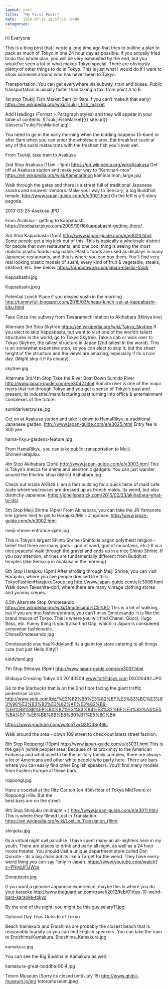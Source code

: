 ```yaml
---
layout: post
title:  "My First Post!"
date:   2016-07-15 10:57:55 -0400
categories: 
---
```



Hi Everyone


This is a blog post that I wrote a long time ago that tries to outline a plan to pack as much of Tokyo in one 24 hour day as possible. If you actually tried to do this whole plan, you will be very exhausted by the end, but you would’ve seen a lot of what makes Tokyo special.  There are obviously plenty of other things to do in Tokyo.  This is just what I would do if I were to show someone around who has never been to Tokyo.  

Transportation: You can get everywhere via subway, train and buses. Public transportation is usually faster than taking a taxi from point A to B. 

1st stop Tsukiji Fish Market 5am (or 9am if you can’t make it that early)
https://en.wikipedia.org/wiki/Tsukiji_fish_market

Add Headings (Format > Paragraph styles) and they will appear in your table of contents.
![TsukijiFishMarket]({{ site.url}}(/assets/TsukijiFishMarket.jpg)



You need to go in the early morning when the bidding happens (5-6am) or after 9am when you can enter the wholesale area.  Eat breakfast sushi at any of the sushi restaurants with the freshest fish you’ll ever eat.


From Tsukiji, take train to Asakusa


2nd Stop Asakusa (11am - 1pm)
https://en.wikipedia.org/wiki/Asakusa
Get off at Asakusa station and make your way to “Kaminari-mon” 
https://en.wikipedia.org/wiki/Kaminarimon
 kaminarimon_large.jpg 

Walk through the gates and there is a street full of traditional Japanese snacks and souvenir vendors.  Make your way to Senso-ji, a big Buddhist temple.  http://www.japan-guide.com/e/e3001.html
On the left is a 5 story pagoda.


 2013-03-25-Asakusa.JPG 



From Asakusa - getting to Kappabashi
https://foodsaketokyo.com/2009/10/16/kappabashi-getting-there/


3rd Stop Kappabashi (1pm)
http://www.japan-guide.com/e/e3020.html
Some people get a big kick out of this.  This is basically a wholesale district for people that own 
restaurants, and one cool thing is seeing the most realistic plastic foods imaginable.  Plastic foods are used as displays in many Japanese restaurants, and this is where you can buy them.  You’ll find very real looking plastic models of sushi, every kind of fruit & vegetable, steaks, seafood, etc.  See below.
https://randomwire.com/japan-plastic-food/


 Kappabashi.jpg 



 Kappabashi.jpeg 





Potential Lunch Place if you missed sushi in the morning
http://tummyfull.blogspot.com/2015/03/cheap-lunch-set-at-kappabashi-kiku.html


Take Ginza line subway from Tawaramachi station to Akihabara (Hibiya line)




Alternate 3rd Stop Skytree
https://en.wikipedia.org/wiki/Tokyo_Skytree
If you elect to skip Kappabashi, but want to visit one of the world’s tallest structures in the world, go to Tokyo Skytree. Take a cab or walk over to Tokyo Skytree, the tallest structure in Japan (2nd tallest in the world). This is an somewhat expensive stop, so you can elect to skip it, but the sheer height of the structure and the views are amazing, especially if its a nice day.  (Might skip it if its cloudy).


 skytree.jpg 



Alternate 3rd/4th Stop Take the River Boat Down Sumida River
http://www.japan-guide.com/e/e3042.html
Sumida river is one of the major rivers that run through Tokyo and you get a sense of Tokyo’s past and present, its industrial/manufacturing past turning into office & entertainment complexes of the future.  


 sumidarivercruise.jpg 



Get on at Asakusa station and take it down to HamaRikyu, a traditional Japanese garden.  http://www.japan-guide.com/e/e3025.html  Entry fee is 300 yen.


 hama-rikyu-gardens-feature.jpg 



From HamaRikyu, you can take public transportation to Meiji Shrine/Harajuku. 


4th Stop Akihabara (2pm)
http://www.japan-guide.com/e/e3003.html
This is Tokyo’s mecca for anime and electronic gadgets.  You can just wander around the Electric shop district
 Akihabara.jpg 





Check out inside AKB48 (i am a fan) building for a quick taste of maid cafe (cafe where waitresses are dressed up as french maids.  Its weird, but also distinctly Japanese. 
https://jonellepatrick.com/2015/02/23/akihabara-what-to-do/








5th Stop Meiji Shrine (4pm)
From Akihabara, you can take the JR Yamanote line (green line) to get to Harajuku/Meiji Jingumae.
http://www.japan-guide.com/e/e3002.html


 meiji-shrine-entrance-gate.jpg 



This is Tokyo’s largest Shinto Shrine (Shinto is pagan polytheist religion - belief that there are many gods - god of wind, god of mountains, etc.) It is a nice peaceful walk through the gravel and ends up in a nice Shinto Shrine.  If you pay attention, shrines are fundamentally different from Buddhist temples (like Senso-ji in Asakusa in the morning). 


6th Stop Harajuku (6pm)
After strolling through Meiji Shrine, you can visit Harajuku, where you see people dressed like this:  TokyoFashionHarajukuGroup.jpg 
http://www.japan-guide.com/e/e3006.html
Walk down Takeshita-dori, where there are many vintage clothing stores and yummy crepes.  


6.5th Alternate Stop Omotesando
https://en.wikipedia.org/wiki/Omotesand%C5%8D
This is a lot of walking, but if you are into fashion/brands, you can’t miss Omotesando.  It is like the brand mecca of Tokyo. This is where you will find Chanel, Gucci, Hugo Boss, etc.  Funny thing is you’ll also find Gap, which in Japan is considered somewhat fashionable.  
 ChanelOmotesando.jpg 
 
 
Omotesando also has Kiddyland! Its a giant toy store catering to all things cute (not just Hello Kitty)! 


 kiddyland.jpg 

7th Stop Shibuya (8pm)
http://www.japan-guide.com/e/e3007.html


 Shibuya Crossing Tokyo  03 20140504 www.for91days.com DSC00492.JPG 



Go to the Starbucks that is on the 2nd floor facing the giant traffic pedestrian circle.  
http://www.yelp.com/biz/%E3%82%B9%E3%82%BF%E3%83%BC%E3%83%90%E3%83%83%E3%82%AF%E3%82%B9-%E6%B8%8B%E8%B0%B7%E3%83%84%E3%82%BF%E3%83%A4%E5%BA%97-%E6%B8%8B%E8%B0%B7%E5%8C%BA


https://www.youtube.com/watch?v=QXtOdSgf6Ic


Walk around the area - down 109 street to check out latest street fashion.  




8th Stop Roppongi (10pm)
http://www.japan-guide.com/e/e3031.html
This is the gaijin (white people) area. Because of its proximity to the American Embassy and what used to be the military family complex, there are always a lot of Americans and other white people who party here.  There are bars where you can easily find other English speakers.  You’ll find many models from Eastern Europe at these bars.  


 roppongi.jpg 



Have a cocktail at the Ritz Carlton (on 45th floor of Tokyo MidTown) or Roppongi Hills.  But the  
best bars are on the street. 




9th Stop Shinjuku (midnight + )
http://www.japan-guide.com/e/e3011.html
This is where they filmed Lost in Translation. https://en.wikipedia.org/wiki/Lost_in_Translation_(film)


 shinjuku.jpg 



Its a virtual night owl paradise.  I have spent many an all-nighters here in my youth.  There are places to drink and party all night, as well as a 24 hour movie theater.  You should visit a unique department store called Don Quixote - its a big chain but its like a Target for the weird.  They have every weird thing you can say “only in Japan. 
https://www.youtube.com/watch?v=PNvdJFiJWcs


 Donquixote.jpg 



If you want a genuine Japanese experience, maybe this is where you do your karaoke 
http://www.theguardian.com/travel/2012/feb/01/top-10-weird-bars-karaoke-tokyo


By the end of the night, you might be this guy
 salary11.jpg 







Optional Day Trips Outside of Tokyo


Beach
Kamakura and Enoshima are probably the closest beach that is reasonably toursity so you can find English speakers.  You can take the train to Enoshima/Kamakura. 
 Enoshima_Kamakura.jpg 

 kamakura.jpg 

You can see the Big Buddha in Kamakura as well. 


 kamakura-great-buddha-90.4.jpg 



Totoro Museum  (Sorry its closed until July 15) 
http://www.ghibli-museum.jp/en/
 totoromuseum.jpeg